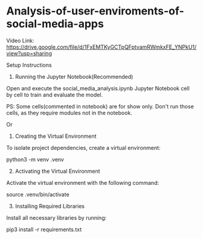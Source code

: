 # Analysis-of-user-enviroments-of-social-media-apps
Video Link:
https://drive.google.com/file/d/1FxEMTKyGCTpQFptvamRWmkxFE_YNPkU1/view?usp=sharing

Setup Instructions
1. Running the Jupyter Notebook(Recommended)

Open and execute the social_media_analysis.ipynb Jupyter Notebook cell by cell to train and evaluate the model.

PS: Some cells(commented in notebook) are for show only. Don't run those cells, as they require modules not in the notebook.

Or
1. Creating the Virtual Environment

To isolate project dependencies, create a virtual environment:

python3 -m venv .venv

2. Activating the Virtual Environment

Activate the virtual environment with the following command:

source .venv/bin/activate

3. Installing Required Libraries

Install all necessary libraries by running:

pip3 install -r requirements.txt
